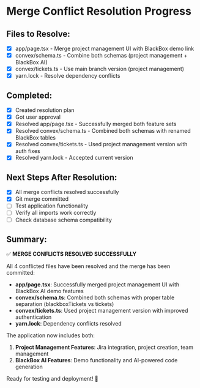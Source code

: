 # Merge Conflict Resolution Progress

## Files to Resolve:
- [x] app/page.tsx - Merge project management UI with BlackBox demo link
- [x] convex/schema.ts - Combine both schemas (project management + BlackBox AI)
- [x] convex/tickets.ts - Use main branch version (project management)
- [x] yarn.lock - Resolve dependency conflicts

## Completed:
- [x] Created resolution plan
- [x] Got user approval
- [x] Resolved app/page.tsx - Successfully merged both feature sets
- [x] Resolved convex/schema.ts - Combined both schemas with renamed BlackBox tables
- [x] Resolved convex/tickets.ts - Used project management version with auth fixes
- [x] Resolved yarn.lock - Accepted current version

## Next Steps After Resolution:
- [x] All merge conflicts resolved successfully
- [x] Git merge committed
- [ ] Test application functionality
- [ ] Verify all imports work correctly
- [ ] Check database schema compatibility

## Summary:
✅ **MERGE CONFLICTS RESOLVED SUCCESSFULLY**

All 4 conflicted files have been resolved and the merge has been committed:
- **app/page.tsx**: Successfully merged project management UI with BlackBox AI demo features
- **convex/schema.ts**: Combined both schemas with proper table separation (blackboxTickets vs tickets)
- **convex/tickets.ts**: Used project management version with improved authentication
- **yarn.lock**: Dependency conflicts resolved

The application now includes both:
1. **Project Management Features**: Jira integration, project creation, team management
2. **BlackBox AI Features**: Demo functionality and AI-powered code generation

Ready for testing and deployment! 🚀
